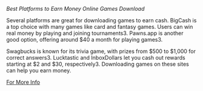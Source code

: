 *Best Platforms to Earn Money Online Games Download*

Several platforms are great for downloading games to earn cash. BigCash is a top choice with many games like card and fantasy games. Users can win real money by playing and joining tournaments3. Pawns.app is another good option, offering around $40 a month for playing games3.

Swagbucks is known for its trivia game, with prizes from $500 to $1,000 for correct answers3. Lucktastic and InboxDollars let you cash out rewards starting at $2 and $30, respectively3. Downloading games on these sites can help you earn money.

[For More Info](https://waystoearn.online/earn-money-online-games-download/)
